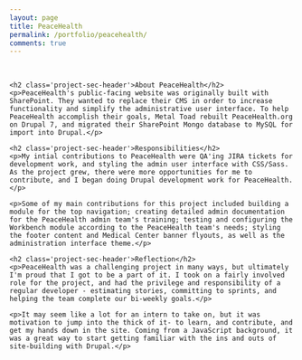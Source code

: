 ```yaml
---
layout: page
title: PeaceHealth
permalink: /portfolio/peacehealth/
comments: true
---
```


<div>
	<!-- <p><a class='res-link' href='http://peacehealth.org/' target='blank'>Launch PeaceHealth website</a></p> -->
	<br />

	<h2 class='project-sec-header'>About PeaceHealth</h2>
	<p>PeaceHealth's public-facing website was originally built with SharePoint. They wanted to replace their CMS in order to increase functionality and simplify the administrative user interface. To help PeaceHealth accomplish their goals, Metal Toad rebuilt PeaceHealth.org on Drupal 7, and migrated their SharePoint Mongo database to MySQL for import into Drupal.</p>

	<h2 class='project-sec-header'>Responsibilities</h2>
	<p>My intial contributions to PeaceHealth were QA'ing JIRA tickets for development work, and styling the admin user interface with CSS/Sass. As the project grew, there were more opportunities for me to contribute, and I began doing Drupal development work for PeaceHealth.</p>

	<p>Some of my main contributions for this project included building a module for the top navigation; creating detailed admin documentation for the PeaceHealth admin team's training; testing and configuring the Workbench module according to the PeaceHealth team's needs; styling the footer content and Medical Center banner flyouts, as well as the administration interface theme.</p>

	<h2 class='project-sec-header'>Reflection</h2>
	<p>PeaceHealth was a challenging project in many ways, but ultimately I'm proud that I got to be a part of it. I took on a fairly involved role for the project, and had the privilege and responsibility of a regular developer - estimating stories, committing to sprints, and helping the team complete our bi-weekly goals.</p>

	<p>It may seem like a lot for an intern to take on, but it was motivation to jump into the thick of it- to learn, and contribute, and get my hands down in the site. Coming from a JavaScript background, it was a great way to start getting familiar with the ins and outs of site-building with Drupal.</p>
<!-- 	<div class='project-grid'>
		<div class='photo-space'>
			<img class='ph-screenshot left' src='/images/cc-acres.png'>
		</div>
		<div class='photo-space'>
			<img class='ph-screenshot right' src='/images/cc-animals.png'>
		</div>
	</div> -->

</div>